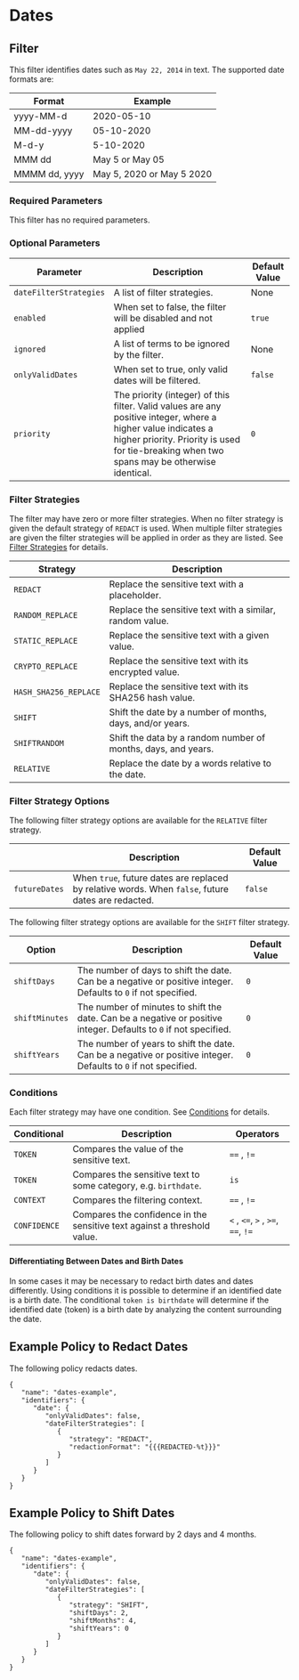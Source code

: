 # Dates

## Filter

This filter identifies dates such as `May 22, 2014` in text. The supported date formats are:

| Format        | Example                   |
|---------------|---------------------------|
| yyyy-MM-d     | 2020-05-10                |
| MM-dd-yyyy    | 05-10-2020                |
| M-d-y         | 5-10-2020                 |
| MMM dd        | May 5 or May 05           |
| MMMM dd, yyyy | May 5, 2020 or May 5 2020 |

### Required Parameters

This filter has no required parameters.

### Optional Parameters

| Parameter              | Description                                                                                                                                                                                                  | Default Value |
|------------------------|--------------------------------------------------------------------------------------------------------------------------------------------------------------------------------------------------------------|---------------|
| `dateFilterStrategies` | A list of filter strategies.                                                                                                                                                                                 | None          |
| `enabled`              | When set to false, the filter will be disabled and not applied                                                                                                                                               | `true`        |
| `ignored`              | A list of terms to be ignored by the filter.                                                                                                                                                                 | None          |
| `onlyValidDates`       | When set to true, only valid dates will be filtered.                                                                                                                                                         | `false`       |
| `priority`             | The priority (integer) of this filter. Valid values are any positive integer, where a higher value indicates a higher priority. Priority is used for tie-breaking when two spans may be otherwise identical. | `0`           |

### Filter Strategies

The filter may have zero or more filter strategies. When no filter strategy is given the default strategy of `REDACT` is
used. When multiple filter strategies are given the filter strategies will be applied in order as they are listed.
See [Filter Strategies](#filter-strategies) for details.

| Strategy              | Description                                                   |
|-----------------------|---------------------------------------------------------------|
| `REDACT`              | Replace the sensitive text with a placeholder.                |
| `RANDOM_REPLACE`      | Replace the sensitive text with a similar, random value.      |
| `STATIC_REPLACE`      | Replace the sensitive text with a given value.                |
| `CRYPTO_REPLACE`      | Replace the sensitive text with its encrypted value.          |
| `HASH_SHA256_REPLACE` | Replace the sensitive text with its SHA256 hash value.        |
| `SHIFT`               | Shift the date by a number of months, days, and/or years.     |
| `SHIFTRANDOM`         | Shift the data by a random number of months, days, and years. |
| `RELATIVE`            | Replace the date by a words relative to the date.             |

### Filter Strategy Options

The following filter strategy options are available for the `RELATIVE` filter strategy.

|               | Description                                                                                        | Default Value |
|---------------|----------------------------------------------------------------------------------------------------|---------------|
| `futureDates` | When `true`, future dates are replaced by relative words. When `false`, future dates are redacted. | `false`       |

The following filter strategy options are available for the `SHIFT` filter strategy.

| Option         | Description                                                                                                       | Default Value |
|----------------|-------------------------------------------------------------------------------------------------------------------|---------------|
| `shiftDays`    | The number of days to shift the date. Can be a negative or positive integer. Defaults to `0` if not specified.    | `0`           |
| `shiftMinutes` | The number of minutes to shift the date. Can be a negative or positive integer. Defaults to `0` if not specified. | `0`           |
| `shiftYears`   | The number of years to shift the date. Can be a negative or positive integer. Defaults to `0` if not specified.   | `0`           |

### Conditions

Each filter strategy may have one condition. See [Conditions](#conditions) for details.

| Conditional  | Description                                                              | Operators                          |
|--------------|--------------------------------------------------------------------------|------------------------------------|
| `TOKEN`      | Compares the value of the sensitive text.                                | `==` , `!=`                        |
| `TOKEN`      | Compares the sensitive text to some category, e.g. `birthdate`.          | `is`                               |
| `CONTEXT`    | Compares the filtering context.                                          | `==` , `!=`                        |
| `CONFIDENCE` | Compares the confidence in the sensitive text against a threshold value. | `<` , `<=`, `>` , `>=`, `==`, `!=` |

#### Differentiating Between Dates and Birth Dates

In some cases it may be necessary to redact birth dates and dates differently. Using conditions it is possible to
determine if an identified date is a birth date. The conditional `token is birthdate` will determine if the identified
date (token) is a birth date by analyzing the content surrounding the date.

## Example Policy to Redact Dates

The following policy redacts dates.

```
{
   "name": "dates-example",
   "identifiers": {
      "date": {
         "onlyValidDates": false,
         "dateFilterStrategies": [
            {
               "strategy": "REDACT",
               "redactionFormat": "{{{REDACTED-%t}}}"
            }
         ]
      }
   }
}
```

## Example Policy to Shift Dates

The following policy to shift dates forward by 2 days and 4 months.

```
{
   "name": "dates-example",
   "identifiers": {
      "date": {
         "onlyValidDates": false,
         "dateFilterStrategies": [
            {
               "strategy": "SHIFT",
               "shiftDays": 2,
               "shiftMonths": 4,
               "shiftYears": 0
            }
         ]
      }
   }
}
```
